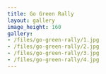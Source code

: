 ```yaml
---
title: Go Green Rally
layout: gallery
image_height: 160
gallery:
- /files/go-green-rally/1.jpg
- /files/go-green-rally/2.jpg
- /files/go-green-rally/3.jpg
- /files/go-green-rally/4.jpg
---
```

